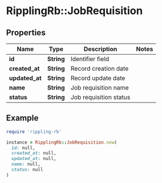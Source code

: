 # RipplingRb::JobRequisition

## Properties

| Name | Type | Description | Notes |
| ---- | ---- | ----------- | ----- |
| **id** | **String** | Identifier field |  |
| **created_at** | **String** | Record creation date |  |
| **updated_at** | **String** | Record update date |  |
| **name** | **String** | Job requisition name |  |
| **status** | **String** | Job requisition status |  |

## Example

```ruby
require 'rippling-rb'

instance = RipplingRb::JobRequisition.new(
  id: null,
  created_at: null,
  updated_at: null,
  name: null,
  status: null
)
```

